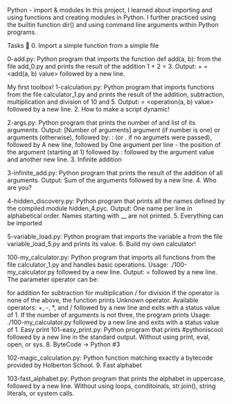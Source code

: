 Python - import & modules In this project, I learned about importing and using functions and creating modules in Python. I further practiced using the builtin function dir() and using command line arguments within Python programs.

Tasks 📃 0. Import a simple function from a simple file

0-add.py: Python program that imports the function def add(a, b): from the file add_0.py and prints the result of the addition 1 + 2 = 3. Output: + = <add(a, b) value> followed by a new line.

My first toolbox!
1-calculation.py: Python program that imports functions from the file calculator_1.py and prints the result of the addition, subtraction, multiplication and division of 10 and 5. Output: = <operation(a, b) value> followed by a new line. 2. How to make a script dynamic!

2-args.py: Python program that prints the number of and list of its arguments. Output: [Number of arguments] argument (if number is one) or arguments (otherwise), followed by: : (or . if no argumets were passed), followed by A new line, followed by One argument per line - the position of the argument (starting at 1) followed by : followed by the argument value and another new line. 3. Infinite addition

3-infinite_add.py: Python program that prints the result of the addition of all arguments. Output: Sum of the arguments followed by a new line. 4. Who are you?

4-hidden_discovery.py: Python program that prints all the names defined by the compiled module hidden_4.pyc. Output: One name per line in alphabetical order. Names starting with __ are not printed. 5. Everything can be imported

5-variable_load.py: Python program that imports the variable a from the file variable_load_5.py and prints its value. 6. Build my own calculator!

100-my_calculator.py: Python program that imports all functions from the file calculator_1.py and handles basic operations. Usage: ./100-my_calculator.py followed by a new line. Output: = followed by a new line. The parameter operator can be:

for addition
for subtraction
for multiplication / for division If the operator is none of the above, the function prints Unknown operator. Available operators: +, -, *, and / followed by a new line and exits with a status value of 1. If the number of arguments is not three, the program prints Usage: ./100-my_calculator.py followed by a new line and exits with a status value of 1.
Easy print
101-easy_print.py: Python program that prints #pythoniscool followed by a new line in the standard output. Without using print, eval, open, or sys. 8. ByteCode -> Python #3

102-magic_calculation.py: Python function matching exactly a bytecode provided by Holberton School. 9. Fast alphabet

103-fast_alphabet.py: Python program that prints the alphabet in uppercase, followed by a new line. Without using loops, conditoinals, str.join(), string literals, or system calls.
